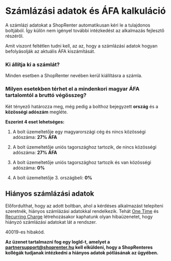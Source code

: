 # Számlázási adatok és ÁFA kalkuláció

A számlázi adatokat a ShopRenter automatikusan kéri le a tulajdonos boltjából. Így külön nem igényel további intézkedést
az alkalmazás fejlesztő részéről.

Amit viszont feltétlen tudni kell, az az, hogy a számlázási adatok hogyan befolyásolják az aktuális ÁFA kiszámítását.

### Ki állítja ki a számlát?

Minden esetben a ShopRenter nevében kerül kiállításra a számla.

### Milyen esetekben térhet el a mindenkori magyar ÁFA tartalomtól a bruttó végösszeg?

Két tényező határozza meg, még pedig a bolthoz bejegyzett **ország** és a **közösségi adószám** megléte.

**Eszerint 4 eset lehetséges:**
1. A bolt üzemeltetője egy magyarországi cég és nincs közösségi adószáma: **27% ÁFA**

2. A bolt üzemeltetője uniós tagországhoz tartozik, de nincs közösségi adószáma: **27% ÁFA**

3. A bolt üzemeltetője uniós tagországhoz tartozik és van közösségi adószáma: **0%**

4. A bolt üzemeltetője 3. országbeli: **0%**

## Hiányos számlázási adatok

Előfordulthat, hogy az adott boltban, ahol a kérdéses alkalmazást telepíteni szeretnék,
hiányos számlázási adatokkal rendelkezik.
Tehát [One Time](../docs/one_time_charge.md) és [Recurring Charge](../docs/recurring_charge.md) létrehozásakor kaphatunk olyan hibaüzenetet, hogy hiányzó számlázási adatokat lát a rendszer.

40019-es hibakód.

**Az üzenet tartalmazni fog egy logId-t, amelyet a partnersupport@shoprenter.hu kell elküldeni,
hogy a ShopRenteres kollégák tudjanak intézkedni a hiányos adatok pótlásának az ügyében.**
